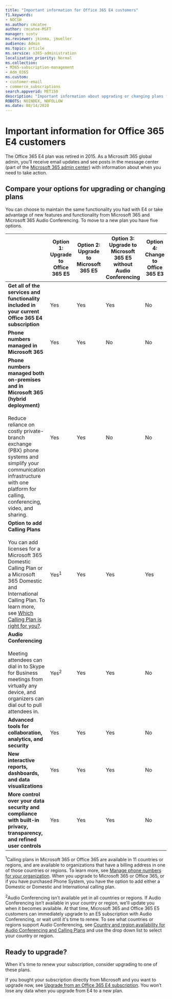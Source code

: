 ```yaml
---
title: "Important information for Office 365 E4 customers"
f1.keywords:
- NOCSH
ms.author: cmcatee
author: cmcatee-MSFT
manager: scotv
ms.reviewer: jkinma, jmueller
audience: Admin
ms.topic: article
ms.service: o365-administration
localization_priority: Normal
ms.collection: 
- M365-subscription-management
- Adm_O365
ms.custom: 
- customer-email
- commerce_subscriptions
search.appverid: MET150
description: "Important information about upgrading or changing plans for customers with an Office 365 E4 subscription."
ROBOTS: NOINDEX, NOFOLLOW
ms.date: 08/14/2020
---
```


# Important information for Office 365 E4 customers

The Office 365 E4 plan was retired in 2015. As a Microsoft 365 global admin, you’ll receive email updates and see posts in the message center (part of the [Microsoft 365 admin center](https://go.microsoft.com/fwlink/p/?linkid=2024339)) with information about when you need to take action.

## Compare your options for upgrading or changing plans

You can choose to maintain the same functionality you had with E4 or take advantage of new features and functionality from Microsoft 365 and Microsoft 365 Audio Conferencing. To move to a new plan you have five options.

|  | Option 1: Upgrade to Office 365 E5 | Option 2: Upgrade to Microsoft 365 E5 | Option 3: Upgrade to Microsoft 365 E5 without Audio Conferencing | Option 4: Change to Office 365 E3 | Option 5: Change to Microsoft 365 E3 |
|-|-|-|-|-|-|
| **Get all of the services and functionality included in your current Office 365 E4 subscription** | Yes | Yes | Yes | No | No |
| **Phone numbers managed in Microsoft 365** | Yes | Yes | No | No | No |
| **Phone numbers managed both on-premises and in Microsoft 365 (hybrid deployment)**<br/><br/>Reduce reliance on costly private-branch exchange (PBX) phone systems and simplify your communication infrastructure with one platform for calling, conferencing, video, and sharing. | Yes | Yes | No | No | No |
| **Option to add Calling Plans**<br/><br/>You can add licenses for a Microsoft 365 Domestic Calling Plan or a Microsoft 365 Domestic and International Calling Plan. To learn more, see [Which Calling Plan is right for you?](/MicrosoftTeams/calling-plan-landing-page). | Yes<sup>1</sup> | Yes | Yes | Yes | Yes |
| **Audio Conferencing**<br/><br/>Meeting attendees can dial in to Skype for Business meetings from virtually any device, and organizers can dial out to pull attendees in. | Yes<sup>2</sup> | Yes | Yes | No | No |
| **Advanced tools for collaboration, analytics, and security** | Yes | Yes | Yes | No | No |
| **New interactive reports, dashboards, and data visualizations** | Yes | Yes | Yes | No | No |
| **More control over your data security and compliance with built-in privacy, transparency, and refined user controls** | Yes | Yes | Yes | No | Yes |

<sup>1</sup>Calling plans in Microsoft 365 or Office 365 are available in 11 countries or regions, and are available to organizations that have a billing address in one of those countries or regions. To learn more, see 
[Manage phone numbers for your organization](/microsoftteams/manage-phone-numbers-for-your-organization/manage-phone-numbers-for-your-organization). When you upgrade to Microsoft 365 or Office 365, or if you have purchased Phone System, you have the option to add either a Domestic or Domestic and International calling plan.

<sup>2</sup>Audio Conferencing isn’t available yet in all countries or regions. If Audio Conferencing isn’t available in your country or region, we'll update you when it becomes available. At that time, Microsoft 365 and Office 365 E5 customers can immediately upgrade to an E5 subscription with Audio Conferencing, or wait until it's time to renew. To see what countries or regions support Audio Conferencing, see [Country and region availability for Audio Conferencing and Calling Plans](/microsoftteams/country-and-region-availability-for-audio-conferencing-and-calling-plans/country-and-region-availability-for-audio-conferencing-and-calling-plans) and use the drop down list to select your country or region.

## Ready to upgrade?

When it's time to renew your subscription, consider upgrading to one of these plans.

If you bought your subscription directly from Microsoft and you want to upgrade now, see [Upgrade from an Office 365 E4 subscription](upgrade-Office-365-E4.md). You won’t lose any data when you upgrade from E4 to a new plan.
